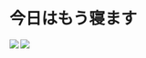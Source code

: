 # 今日はもう寝ます
<a href="https://github.com/Prgckwb/github-readme-stats">
  <img align="left" src="https://github-readme-stats.vercel.app/api?username=Prgckwb&theme=vue&show_icons=true&count_private=true" />
</a>
<a href="https://github.com/Prgckwb/github-readme-stats">
  <img align="left" src="https://github-readme-stats.vercel.app/api/top-langs/?username=Prgckwb&theme=vue&show_icons=true&count_private=true&layout=compact" />
</a>
